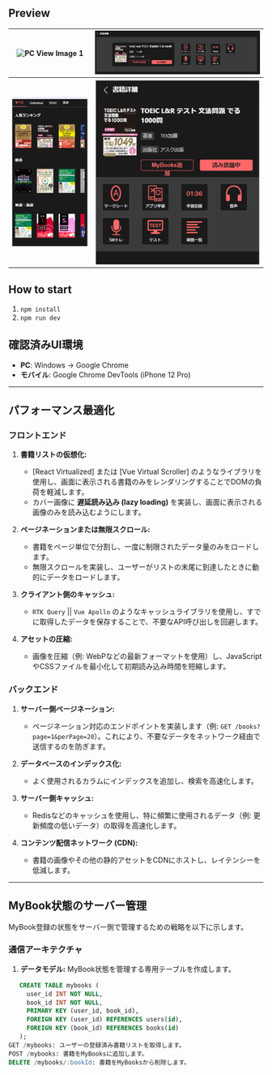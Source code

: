 ## Preview

| ![PC View Image 1](./src/assets/readMePrev/list-pc.pngassets/readMePrev/) |       ![PC View Image 2](./src/assets/readMePrev/details-pc.png)        |
| :-----------------------------------------------------------------------: | :---------------------------------------------------------------------: |
|      ![Mobile View Image 1](./src/assets/readMePrev/list-mobile.png)      | ![Mobile View Details page](./src/assets/readMePrev/details-mobile.png) |

## How to start

1. `npm install`
2. `npm run dev`

## 確認済みUI環境

- **PC**: Windows → Google Chrome
- **モバイル**: Google Chrome DevTools (iPhone 12 Pro)

---

## パフォーマンス最適化

### フロントエンド

1. **書籍リストの仮想化:**

   - [React Virtualized] または [Vue Virtual Scroller] のようなライブラリを使用し、画面に表示される書籍のみをレンダリングすることでDOMの負荷を軽減します。
   - カバー画像に **遅延読み込み (lazy loading)** を実装し、画面に表示される画像のみを読み込むようにします。

2. **ページネーションまたは無限スクロール:**

   - 書籍をページ単位で分割し、一度に制限されたデータ量のみをロードします。
   - 無限スクロールを実装し、ユーザーがリストの末尾に到達したときに動的にデータをロードします。

3. **クライアント側のキャッシュ:**

   - `RTK Query` || `Vue Apollo` のようなキャッシュライブラリを使用し、すでに取得したデータを保存することで、不要なAPI呼び出しを回避します。

4. **アセットの圧縮:**
   - 画像を圧縮（例: WebPなどの最新フォーマットを使用）し、JavaScriptやCSSファイルを最小化して初期読み込み時間を短縮します。

### バックエンド

1. **サーバー側ページネーション:**

   - ページネーション対応のエンドポイントを実装します（例: `GET /books?page=1&perPage=20`）。これにより、不要なデータをネットワーク経由で送信するのを防ぎます。

2. **データベースのインデックス化:**

   - よく使用されるカラムにインデックスを追加し、検索を高速化します。

3. **サーバー側キャッシュ:**

   - Redisなどのキャッシュを使用し、特に頻繁に使用されるデータ（例: 更新頻度の低いデータ）の取得を高速化します。

4. **コンテンツ配信ネットワーク (CDN):**
   - 書籍の画像やその他の静的アセットをCDNにホストし、レイテンシーを低減します。

---

## MyBook状態のサーバー管理

MyBook登録の状態をサーバー側で管理するための戦略を以下に示します。

### 通信アーキテクチャ

1. **データモデル:**
   MyBook状態を管理する専用テーブルを作成します。

```sql
   CREATE TABLE mybooks (
     user_id INT NOT NULL,
     book_id INT NOT NULL,
     PRIMARY KEY (user_id, book_id),
     FOREIGN KEY (user_id) REFERENCES users(id),
     FOREIGN KEY (book_id) REFERENCES books(id)
   );
GET /mybooks: ユーザーの登録済み書籍リストを取得します。
POST /mybooks: 書籍をMyBooksに追加します。
DELETE /mybooks/:bookId: 書籍をMyBooksから削除します。
```

